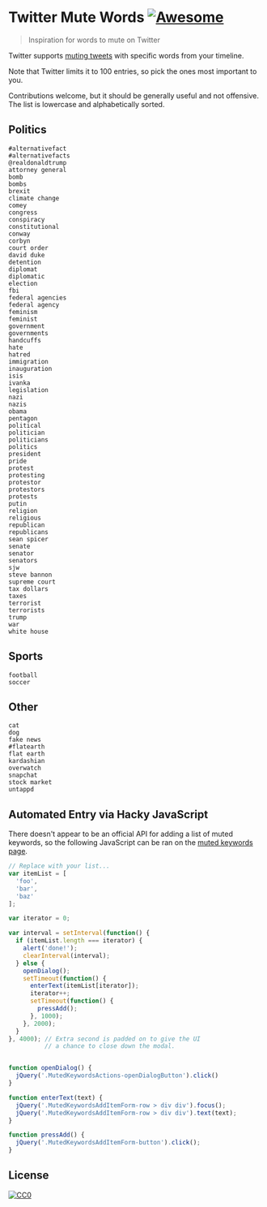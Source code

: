 # Twitter Mute Words [![Awesome](https://cdn.rawgit.com/sindresorhus/awesome/d7305f38d29fed78fa85652e3a63e154dd8e8829/media/badge.svg)](https://github.com/sindresorhus/awesome)

> Inspiration for words to mute on Twitter

Twitter supports [muting tweets](https://twitter.com/settings/muted_keywords) with specific words from your timeline.

Note that Twitter limits it to 100 entries, so pick the ones most important to you.

Contributions welcome, but it should be generally useful and not offensive. The list is lowercase and alphabetically sorted.


## Politics

```
#alternativefact
#alternativefacts
@realdonaldtrump
attorney general
bomb
bombs
brexit
climate change
comey
congress
conspiracy
constitutional
conway
corbyn
court order
david duke
detention
diplomat
diplomatic
election
fbi
federal agencies
federal agency
feminism
feminist
government
governments
handcuffs
hate
hatred
immigration
inauguration
isis
ivanka
legislation
nazi
nazis
obama
pentagon
political
politician
politicians
politics
president
pride
protest
protesting
protestor
protestors
protests
putin
religion
religious
republican
republicans
sean spicer
senate
senator
senators
sjw
steve bannon
supreme court
tax dollars
taxes
terrorist
terrorists
trump
war
white house
```


## Sports

```
football
soccer
```


## Other

```
cat
dog
fake news
#flatearth
flat earth
kardashian
overwatch
snapchat
stock market
untappd
```

## Automated Entry via Hacky JavaScript

There doesn't appear to be an official API for adding a list of muted keywords, so the following JavaScript can be ran on the [muted keywords page](https://twitter.com/settings/muted_keywords).

```javascript
// Replace with your list...
var itemList = [
  'foo',
  'bar',
  'baz'
];

var iterator = 0;

var interval = setInterval(function() {
  if (itemList.length === iterator) {
    alert('done!');
    clearInterval(interval);
  } else {
    openDialog();
    setTimeout(function() {
      enterText(itemList[iterator]);
      iterator++;
      setTimeout(function() {
        pressAdd();
      }, 1000);
    }, 2000);
  }
}, 4000); // Extra second is padded on to give the UI
          // a chance to close down the modal.


function openDialog() {
  jQuery('.MutedKeywordsActions-openDialogButton').click()
}

function enterText(text) {
  jQuery('.MutedKeywordsAddItemForm-row > div div').focus();
  jQuery('.MutedKeywordsAddItemForm-row > div div').text(text);
}

function pressAdd() {
  jQuery('.MutedKeywordsAddItemForm-button').click();
}
```

## License

[![CC0](http://mirrors.creativecommons.org/presskit/buttons/88x31/svg/cc-zero.svg)](https://creativecommons.org/publicdomain/zero/1.0/)
